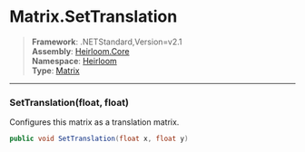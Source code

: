 # Matrix.SetTranslation

> **Framework**: .NETStandard,Version=v2.1  
> **Assembly**: [Heirloom.Core][0]  
> **Namespace**: [Heirloom][0]  
> **Type**: [Matrix][1]

--------------------------------------------------------------------------------

### SetTranslation(float, float)

Configures this matrix as a translation matrix.

```cs
public void SetTranslation(float x, float y)
```

[0]: ../Heirloom.Core.md
[1]: Heirloom.Matrix.md
